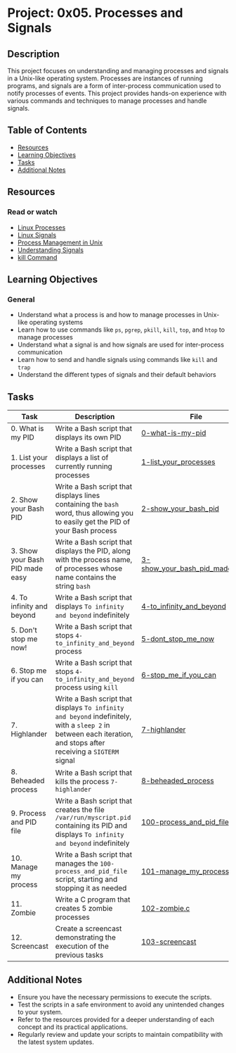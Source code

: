 # Project: 0x05. Processes and Signals

## Description

This project focuses on understanding and managing processes and signals in a Unix-like operating system. Processes are instances of running programs, and signals are a form of inter-process communication used to notify processes of events. This project provides hands-on experience with various commands and techniques to manage processes and handle signals.

## Table of Contents

- [Resources](#resources)
- [Learning Objectives](#learning-objectives)
- [Tasks](#tasks)
- [Additional Notes](#additional-notes)

## Resources

### Read or watch

- [Linux Processes](https://www.tutorialspoint.com/unix/unix-processes.htm)
- [Linux Signals](https://www.tutorialspoint.com/unix/unix-signals-traps.htm)
- [Process Management in Unix](https://www.geeksforgeeks.org/process-management-in-unix/)
- [Understanding Signals](https://www.gnu.org/software/libc/manual/html_node/Signals.html)
- [kill Command](https://man7.org/linux/man-pages/man1/kill.1.html)

## Learning Objectives

### General

- Understand what a process is and how to manage processes in Unix-like operating systems
- Learn how to use commands like `ps`, `pgrep`, `pkill`, `kill`, `top`, and `htop` to manage processes
- Understand what a signal is and how signals are used for inter-process communication
- Learn how to send and handle signals using commands like `kill` and `trap`
- Understand the different types of signals and their default behaviors

## Tasks

| Task                            | Description                                                                                                                                                       | File                                                               |
| ------------------------------- | ----------------------------------------------------------------------------------------------------------------------------------------------------------------- | ------------------------------------------------------------------ |
| 0. What is my PID               | Write a Bash script that displays its own PID                                                                                                                     | [0-what-is-my-pid](./0-what-is-my-pid)                             |
| 1. List your processes          | Write a Bash script that displays a list of currently running processes                                                                                           | [1-list_your_processes](./1-list_your_processes)                   |
| 2. Show your Bash PID           | Write a Bash script that displays lines containing the `bash` word, thus allowing you to easily get the PID of your Bash process                                  | [2-show_your_bash_pid](./2-show_your_bash_pid)                     |
| 3. Show your Bash PID made easy | Write a Bash script that displays the PID, along with the process name, of processes whose name contains the string `bash`                                        | [3-show_your_bash_pid_made_easy](./3-show_your_bash_pid_made_easy) |
| 4. To infinity and beyond       | Write a Bash script that displays `To infinity and beyond` indefinitely                                                                                           | [4-to_infinity_and_beyond](./4-to_infinity_and_beyond)             |
| 5. Don't stop me now!           | Write a Bash script that stops `4-to_infinity_and_beyond` process                                                                                                 | [5-dont_stop_me_now](./5-dont_stop_me_now)                         |
| 6. Stop me if you can           | Write a Bash script that stops `4-to_infinity_and_beyond` process using `kill`                                                                                    | [6-stop_me_if_you_can](./6-stop_me_if_you_can)                     |
| 7. Highlander                   | Write a Bash script that displays `To infinity and beyond` indefinitely, with a `sleep 2` in between each iteration, and stops after receiving a `SIGTERM` signal | [7-highlander](./7-highlander)                                     |
| 8. Beheaded process             | Write a Bash script that kills the process `7-highlander`                                                                                                         | [8-beheaded_process](./8-beheaded_process)                         |
| 9. Process and PID file         | Write a Bash script that creates the file `/var/run/myscript.pid` containing its PID and displays `To infinity and beyond` indefinitely                           | [100-process_and_pid_file](./100-process_and_pid_file)             |
| 10. Manage my process           | Write a Bash script that manages the `100-process_and_pid_file` script, starting and stopping it as needed                                                        | [101-manage_my_process](./101-manage_my_process)                   |
| 11. Zombie                      | Write a C program that creates 5 zombie processes                                                                                                                 | [102-zombie.c](./102-zombie.c)                                     |
| 12. Screencast                  | Create a screencast demonstrating the execution of the previous tasks                                                                                             | [103-screencast](./103-screencast)                                 |

## Additional Notes

- Ensure you have the necessary permissions to execute the scripts.
- Test the scripts in a safe environment to avoid any unintended changes to your system.
- Refer to the resources provided for a deeper understanding of each concept and its practical applications.
- Regularly review and update your scripts to maintain compatibility with the latest system updates.
